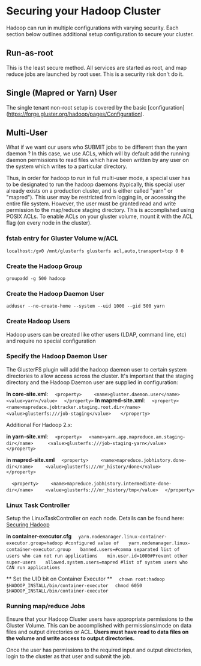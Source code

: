 # Securing your Hadoop Cluster
Hadoop can run in multiple configurations with varying security.  Each section below outlines additional setup configuration to secure your cluster.

## Run-as-root
This is the least secure method.  All services are started as root, and map reduce jobs are launched by root user.  This is a security risk don't do it.

## Single (Mapred or Yarn) User
The single tenant non-root setup is covered by the basic [configuration] (https://forge.gluster.org/hadoop/pages/Configuration).

## Multi-User

What if we want our users who SUBMIT jobs to be different than the yarn daemon ?  In this case, we use ACLs, which will by default add the running daemon permissions to read files which have been written by any user on the system which writes to a particular directory. 

Thus, in order for hadoop to run in full multi-user mode, a special user has to be designated to run the hadoop daemons (typically, this special user already exists on a production cluster, and is either called "yarn" or "mapred").  This user may be restricted from logging in, or accessing the entire file system.  However, the user must be granted read and write permission to the map/reduce staging directory.  This is accomplished using POSIX ACLs.  To enable ACLs on your gluster volume, mount it with the ACL flag (on every node in the cluster).

### fstab entry for Gluster Volume w/ACL
`localhost:/gv0 /mnt/glusterfs glusterfs acl,auto,transport=tcp 0 0` 

### Create the Hadoop Group
`groupadd -g 500 hadoop`

### Create the Hadoop Daemon User 
`adduser --no-create-home --system --uid 1000 --gid 500 yarn`

### Create Hadoop Users
Hadoop users can be created like other users (LDAP, command line, etc) and require no special configuration

### Specify the Hadoop Daemon User
The GlusterFS plugin will add the hadoop daemon user to certain system directories to allow access across the cluster.  It's important that the staging directory and the Hadoop Daemon user are supplied in configuration:

**In core-site.xml**:
`  <property>`
`    <name>gluster.daemon.user</name>`
`    <value>yarn</value>`
`  </property>`
**In mapred-site.xml**:
`  <property>`
`   <name>mapreduce.jobtracker.staging.root.dir</name>`
`   <value>glusterfs:///job-staging</value> `
`   </property>`


Additional For Hadoop 2.x:

**in yarn-site.xml**:
`  <property>`
`   <name>yarn.app.mapreduce.am.staging-dir</name>    `
`   <value>glusterfs:///job-staging-yarn</value> `
`   </property>`

**in mapred-site.xml**
`  <property>`
`    <name>mapreduce.jobhistory.done-dir</name>`
`    <value>glusterfs:///mr_history/done</value>`
`  </property>`
  
`  <property>`
`    <name>mapreduce.jobhistory.intermediate-done-dir</name>`
`    <value>glusterfs:///mr_history/tmp</value>`
`  </property>`

### Linux Task Controller 

Setup the LinuxTaskController on each node.  Details can be found here:
[Securing Hadoop](http://hadoop.apache.org/docs/current/hadoop-project-dist/hadoop-common/ClusterSetup.html#Running_Hadoop_in_Secure_Mode)

**in container-executor.cfg**
`   yarn.nodemanager.linux-container-executor.group=hadoop #configured value of `   `   yarn.nodemanager.linux-container-executor.group`
`   banned.users=#comma separated list of users who can not run applications`
`   min.user.id=1000#Prevent other super-users`
`   allowed.system.users=mapred #list of system users who CAN run applications`

** Set the UID bit on Container Executor **
`  chown root:hadoop $HADOOP_INSTALL/bin/container-executor`
`  chmod 6050 $HADOOP_INSTALL/bin/container-executor`

### Running map/reduce Jobs
Ensure that your Hadoop Cluster users have appropriate permissions to the Gluster Volume.  This can be accomplished with permissions/mode on data files and output directories or ACL.  **Users must have read to data files on the volume and write access to output directories.**  

Once the user has permissions to the required input and output directories, login to the cluster as that user and submit the job.